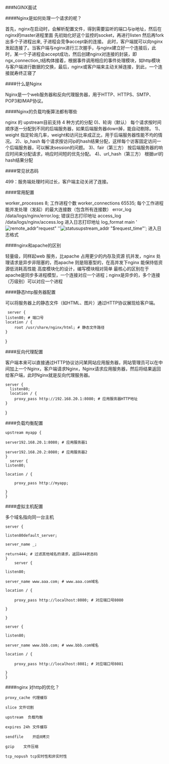 ###NGINX面试



####Nginx是如何处理一个请求的呢？

首先，nginx在启动时，会解析配置文件，得到需要监听的端口与ip地址，然后在nginx的master进程里面
先初始化好这个监控的socket，再进行listen
然后再fork出多个子进程出来, 子进程会竞争accept新的连接。
此时，客户端就可以向nginx发起连接了。当客户端与nginx进行三次握手，与nginx建立好一个连接后，此时，某一个子进程会accept成功，然后创建nginx对连接的封装，即ngx_connection_t结构体接着，根据事件调用相应的事件处理模块，如http模块与客户端进行数据的交换，最后，nginx或客户端来主动关掉连接，到此，一个连接就寿终正寝了



####什么是Nginx

Nginx是一个web服务器和反向代理服务器，用于HTTP、HTTPS、SMTP、POP3和IMAP协议。



####Nginx的负载均衡算法都有哪些

nginx 的 upstream目前支持 4 种方式的分配
 0)、轮询（默认）
 每个请求按时间顺序逐一分配到不同的后端服务器，如果后端服务器down掉，能自动剔除。
 1)、weight
 指定轮询几率，weight和访问比率成正比，用于后端服务器性能不均的情况。
 2)、ip_hash
 每个请求按访问ip的hash结果分配，这样每个访客固定访问一个后端服务器，可以解决session的问题。
 3)、fair（第三方）
 按后端服务器的响应时间来分配请求，响应时间短的优先分配。
 4)、url_hash（第三方）
 根据url的hash结果分配



####常见状态码

499：服务端处理时间过长，客户端主动关闭了连接。



####常用配置

worker_processes  8;     工作进程个数
 worker_connections  65535;  每个工作进程能并发处理（发起）的最大连接数（包含所有连接数）
 error_log         /data/logs/nginx/error.log;  错误日志打印地址
 access_log      /data/logs/nginx/access.log  进入日志打印地址
 log_format  main  '![remote_addr"](https://math.jianshu.com/math?formula=remote_addr%22)request" ''![status](https://math.jianshu.com/math?formula=status)upstream_addr "$request_time"'; 进入日志格式



####nginx和apache的区别

轻量级，同样起web 服务，比apache 占用更少的内存及资源
 抗并发，nginx 处理请求是异步非阻塞的，而apache 则是阻塞型的，在高并发下nginx 能保持低资源低消耗高性能
 高度模块化的设计，编写模块相对简单
 最核心的区别在于apache是同步多进程模型，一个连接对应一个进程；nginx是异步的，多个连接（万级别）可以对应一个进程



####静态http服务器配置

可以将服务器上的静态文件（如HTML、图片）通过HTTP协议展现给客户端。

```
 server {
listen80; # 端口号
location / {
    root /usr/share/nginx/html; # 静态文件路径
}
```

}



####反向代理配置

客户端本来可以直接通过HTTP协议访问某网站应用服务器，网站管理员可以在中间加上一个Nginx，客户端请求Nginx，Nginx请求应用服务器，然后将结果返回给客户端，此时Nginx就是反向代理服务器。

```
server {
  listen80;
  location / {
    proxy_pass http://192.168.20.1:8080; # 应用服务器HTTP地址
}
```

}



####负载均衡配置

```
upstream myapp {

server192.168.20.1:8080; # 应用服务器1

server192.168.20.2:8080; # 应用服务器2
}
  server {
listen80;

location / {

    proxy_pass http://myapp;

}
}
```



####虚拟主机配置

多个域名指向同一台主机

```
server {

listen80default_server;

server_name _;

return444; # 过滤其他域名的请求，返回444状态码
}
    server {

listen80;

server_name www.aaa.com; # www.aaa.com域名

location / {

    proxy_pass http://localhost:8080; # 对应端口号8080

}

}

server {

listen80;

server_name www.bbb.com; # www.bbb.com域名

location / {

    proxy_pass http://localhost:8081; # 对应端口号8081

}
}
```



####nginx 对http的优化？

```
proxy_cache 代理缓存

slice 文件切割

upstream  负载均衡

expires 24h	文件缓存

sendfile	开启0拷贝

gzip 	文件压缩

tcp_nopush tcp实时性和非实时性
```

